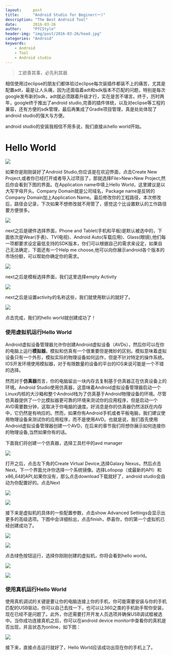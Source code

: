 ```yaml
---
layout:		post
title:		"Android Studio for Beginer(一)"
description: "The Best Android Tool"
date:		2016-03-26
author:		"PfCStyle"
header-img:	"img/post/2016-03-26/head.jpg"
categories: "Android"
keywords:
    - Android
    - Tool
    - Android studio
---
```


> 工欲善其事，必先利其器

相信使用过eclipse的朋友们都体验过eclipse每次装插件都装不上的痛苦，尤其是配置adt，最是让人头痛，因为还面临着adt和sdk版本不匹配的问题，特别是每次google发布新的sdk，adt就必须跟着升级才行，实在是苦不堪言。终于，历时两年，google终于推出了android studio,完善的插件体统，以及对eclipse等工程的兼容，还有方便的sdk管理，最后再集成了Gradle项目管理，真是处处体现了android studio的强大与方便。

android studio的安装我相信不用多说，我们直接从hello world开始。

# Hello World

![](/img/post/2016-03-26/hello_world.jpg)

如果你是刚刚装好了Android Studio,你应该是在欢迎界面，点击Create New Project,或者你已经打开或者导入过项目了，那就选择File>New>New Project,然后你会看到下图的界面。在Application name中填上Hello World，这里建议是以大写字母开头。Company Domain就是公司域名，Package name是反转的Company Domain加上Application Name。最后修改你的工程路径，本次修改后，路径会记录，下次如果不想修改就不用管了，感觉这个比设置默认的工作路径要方便很多。

![](/img/post/2016-03-26/newproject.png)

next之后是硬件选择界面，Phone and Tablet(手机和平板)是默认被选中的，下面依次是Wear(手表)、TV(电视)、Android Auto(车载应用)、Glass(眼镜),他们每一项都要求设定最低支持的SDK版本，你们可以根据自己的需求来设定，如果自己无法确定，下面还有一个Help me choose,他可以向你展示android各个版本的市场份额，可以帮助你确定你的需求。

![](/img/post/2016-03-26/choose_devices.png)

next之后是模板选择界面，我们这里选择empty Activity

![](/img/post/2016-03-26/template.png)

next之后是设置activity的名称这些，我们就使用默认的就好了。

![](/img/post/2016-03-26/activity.png)

点击完成，我们的hello world就创建成功了！

### 使用虚拟机运行Hello World

Android虚拟设备管理器允许你创建Android虚拟设备（AVDs），然后你可以在你的电脑上运行**模拟器**。模拟和仿真有一个很重要但是微妙的区别。模拟意味着虚拟设备只有一个外形，模拟实际的物理设备如何运作，但是不针对特定的操作系统。IOS开发环境使用模拟器，对于有限数量的设备的平台的IOS来说可能是一个不错的选择。
 
然而对于**仿真器**而言，你的电脑留出一块内存去复制基于仿真器正在仿真设备上的环境。Android Studio使用仿真器，这意味着Android虚拟设备管理器启动一个 Linux内核的大沙箱和整个Android栈为了仿真基于Android物理设备的环境。尽管仿真器提供了一个比模拟器更可靠的环境来测试你的应用程序，但是启动一个AVD需要数分钟，这取决于你电脑的速度。好消息是你的仿真器仍然活跃在内存中，它仍然是有响应的。然而，如果你有Android手机或者平板电脑，我们建议使用物理设备来测试你的应用程序，而不是使用AVD。也就是说，我们首先使用Android虚拟设备管理器创建一个AVD，在后来的章节我们将想你展示如何连接你的物理设备,当然如果你有的话。

下面我们将创建一个仿真器，选择工具栏中的avd manager
 
![](/img/post/2016-03-26/avd_manage.png)
 
打开之后，点击左下角的Create Virtual Device,选择Galaxy Nexus，然后点击Next。下一个界面允许你选择一个系统镜像。选择Lollopop（或最新的API）和x86_64的API,如果你没有，那么点击download下载就好了，android studio会自动为你配置好的。点击Next
 
![](/img/post/2016-03-26/select_virtual.png)
  
![](/img/post/2016-03-26/choose_image.png)

接下来是虚拟机的具体的一些配置参数，点击show Advanced Settings会显示出更多的高级选项。下图中会详细标出，点击finish，恭喜你，你的第一个虚拟机已经创建成功了。

![](/img/post/2016-03-26/virtual_config1.png)

![](/img/post/2016-03-26/virtual_config2.png)

点击绿色按钮运行，选择你刚刚创建的虚拟机，你将会看到hello world。

![](/img/post/2016-03-26/run.png)

![](/img/post/2016-03-26/ok.png)

### 使用真机运行Hello World

使用真机调试的关键是要让你的电脑连接上你的手机，你可能需要安装与你的手机匹配的USB驱动，你可以自己去找一下，也可以让360之类的手机助手帮你安装，现在已经不是问题了。此外，你还需要打开开发人员选项并确保USB调试框被选中。当你成功连接真机之后，你可以在android device monitor中查看你的真机是否出现，并且状态为online，如下图：

![](/img/post/2016-03-26/device_manager.png)

接下来，直接点击运行就好了，Hello World应该成功出现在你的手机上了。
 
 
 
 
 
 
 
 
 
 
 
 